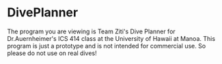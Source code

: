 DivePlanner
===========
The program you are viewing is Team Ziti's Dive Planner for Dr.Auernheimer's ICS 414 class at the University of Hawaii at Manoa. This program is just a prototype and is not intended for commercial use. So please do not use on real dives!
